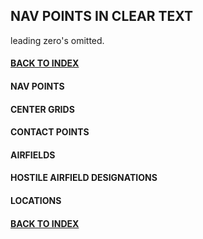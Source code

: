 ## NAV POINTS IN CLEAR TEXT  
leading zero's omitted.

#### [BACK TO INDEX](https://daviddcs.github.io/nttr/) 

#### NAV POINTS


#### CENTER GRIDS  


#### CONTACT POINTS  


#### AIRFIELDS  


#### HOSTILE AIRFIELD DESIGNATIONS    


#### LOCATIONS


#### [BACK TO INDEX](https://daviddcs.github.io/nttr/) 